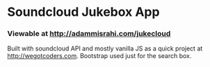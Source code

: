 # Soundcloud Jukebox App 
### Viewable at http://adammisrahi.com/jukecloud

Built with soundcloud API and mostly vanilla JS as a quick project at http://wegotcoders.com.
Bootstrap used just for the search box.
